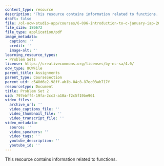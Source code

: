 ```yaml
---
content_type: resource
description: 'This resource contains information related to functions. '
draft: false
file: /ol-ocw-studio-app/courses/6-096-introduction-to-c-january-iap-2011/797ebff419fa2cc3a10af2c5f19be961_MIT6_096IAP11_assn02.pdf
file_size: 186672
file_type: application/pdf
image_metadata:
  caption: ''
  credit: ''
  image-alt: ''
learning_resource_types:
- Problem Sets
license: https://creativecommons.org/licenses/by-nc-sa/4.0/
ocw_type: OCWFile
parent_title: Assignments
parent_type: CourseSection
parent_uid: c548d6e2-98ff-ab1b-84c8-87ec03ab717f
resourcetype: Document
title: Problem Set 2
uid: 797ebff4-19fa-2cc3-a10a-f2c5f19be961
video_files:
  archive_url: ''
  video_captions_file: ''
  video_thumbnail_file: ''
  video_transcript_file: ''
video_metadata:
  source: ''
  video_speakers: ''
  video_tags: ''
  youtube_description: ''
  youtube_id: ''
---
```

This resource contains information related to functions.